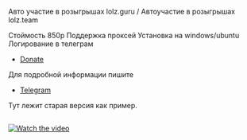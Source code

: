 Авто участие в розыгрышах lolz.guru / Автоучастие в розыгрышах lolz.team


Стоймость 850р
Поддержка проксей
Установка на windows/ubuntu
Логирование в телеграм

- [Donate](https://qiwi.com/n/WASLOST)

Для подробной информации пишите
- [Telegram](https://t.me/waslost)


Тут лежит старая версия как пример. 

## 
[![Watch the video](https://s8.gifyu.com/images/ezgif.com-gif-maker7ee5b05789d63b41.gif)](https://www.youtube.com/watch?v=5SVNAOAaebo)

